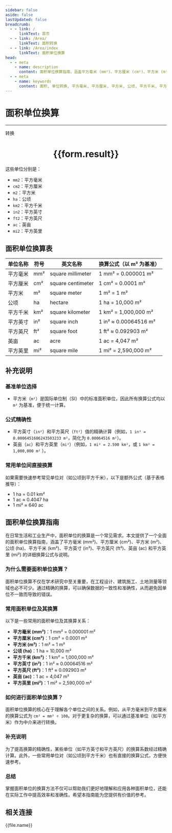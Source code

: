 ```yaml
---
sidebar: false
aside: false
lastUpdated: false
breadcrumb:
  - - link: /
      linkText: 首页
  - - link: /Area/
      linkText: 面积转换
  - - link: /Area/index
      linkText: 面积单位换算
head:
  - - meta
    - name: description
      content: 面积单位换算指南，涵盖平方毫米 (mm²)、平方厘米 (cm²)、平方米 (m²)、公顷 (ha)、平方千米 (km²)、平方英寸 (in²)、平方英尺 (ft²)、英亩 (ac)、平方英里 (mi²) 的详细换算公式与说明。
  - - meta
    - name: keywords
      content: 面积, 单位转换, 平方毫米, 平方厘米, 平方米, 公顷, 平方千米, 平方英寸, 平方英尺, 英亩, 平方英里, 换算公式, 单位换算指南
---
```

# 面积单位换算
---
<script setup>
import { onMounted, reactive, inject ,ref  } from 'vue'
import { NButton,NForm ,NFormItem,NInput,NInputNumber,NSelect,NCard,useMessage ,NGrid ,NGi } from 'naive-ui'
import { defineClientComponent } from 'vitepress'
import { Area } from '../../files';
const convert = inject('convert')
const options =  [
  { "label": "平方毫米", "value": "mm2" },
  { "label": "平方厘米", "value": "cm2" },
  { "label": "平方米", "value": "m2" },
  { "label": "公顷", "value": "ha" },
  { "label": "平方千米", "value": "km2" },
  { "label": "平方英寸", "value": "in2" },
  { "label": "平方英尺", "value": "ft2" },
  { "label": "英亩", "value": "ac" },
  { "label": "平方英里", "value": "mi2" }
];
const formRef = ref(null);
const rules = {
  number:{
    required: true,
    type: 'number',
    trigger: "blur"
  },
  to:{
    required: true,
    trigger: "select"
  },
  from:{
    required: true,
    trigger: "select"
  }
}
const form = reactive({
  number:null,
  to:'',
  from:'',
  result:'',
  title:'面积单位换算',
})
const convertHandler = (e) => {
   e.preventDefault();
  formRef.value?.validate((errors)=>{
    if (!errors) {
      form.result = `${form.number}${form.from} = ${convert(form.number).from(form.from).to(form.to)}${form.to}`
    }
  })
}
</script>

<n-form size="large" :model="form" ref='formRef' :rules="rules">
  <n-form-item label="数值"  path="number">
    <n-input-number size="large" style="width:100%" :min="0" v-model:value="form.number"   placeholder="请输入要转换的数值" />
  </n-form-item>
  <n-form-item label="从" path="from">
    <n-select  size="large" :options="options" v-model:value="form.from" placeholder="请选择原始单位" />
  </n-form-item>
  <n-form-item label="到" path="to">
    <n-select  size="large" :options="options" v-model:value="form.to" placeholder="请选择转换单位" />
  </n-form-item>
  <n-form-item>
    <n-button type="primary" style="width:100%" @click="convertHandler">转换</n-button>
  </n-form-item>
</n-form>
<n-card  embedded :bordered="false" hoverable>
  <div  style="text-align:center">
    <h1>{{form.result}}</h1>
  </div>
</n-card>


这些单位分别是：
- `mm2`：平方毫米
- `cm2`：平方厘米
- `m2`：平方米
- `ha`：公顷
- `km2`：平方千米
- `in2`：平方英寸
- `ft2`：平方英尺
- `ac`：英亩
- `mi2`：平方英里

## 面积单位换算表

| 单位名称 | 符号  | 英文名称              | 换算公式（以 m² 为基准）        |
| ---- | --- | ----------------- | --------------------- |
| 平方毫米 | mm² | square millimeter | 1 mm² = 0.000001 m²   |
| 平方厘米 | cm² | square centimeter | 1 cm² = 0.0001 m²     |
| 平方米  | m²  | square meter      | 1 m² = 1 m²           |
| 公顷   | ha  | hectare           | 1 ha = 10,000 m²      |
| 平方千米 | km² | square kilometer  | 1 km² = 1,000,000 m²  |
| 平方英寸 | in² | square inch       | 1 in² ≈ 0.00064516 m² |
| 平方英尺 | ft² | square foot       | 1 ft² ≈ 0.092903 m²   |
| 英亩   | ac  | acre              | 1 ac = 4,047 m²       |
| 平方英里 | mi² | square mile       | 1 mi² = 2,590,000 m²  |


## 补充说明

### 基准单位选择

- 平方米（`m²`）是国际单位制（SI）中的标准面积单位，因此所有换算公式均以 `m²` 为基准，便于统一计算。

### 公式精确性

- 平方英寸（`in²`）和平方英尺（`ft²`）值的精确计算（例如，`1 in² = 0.0006451606243503233 m²`，简化为 `0.00064516 m²`）。
- 英亩（`ac`）和平方英里（`mi²`）（例如，`1 mi² = 2.590 km²`，或 `1 km² = 1,000,000 m²` ）。

### 常用单位间直接换算

如果需要快速参考常见单位对（如公顷到平方千米），以下是额外公式（基于表格推导）：

- 1 ha = 0.01 km²
- 1 ac ≈ 0.4047 ha
- 1 mi² ≈ 640 ac


<div class="seo-article">
  <h2>面积单位换算指南</h2>
  <p>在日常生活和工业生产中，面积单位的换算是一个常见需求。本文提供了一个全面的面积单位换算指南，涵盖了平方毫米 (mm²)、平方厘米 (cm²)、平方米 (m²)、公顷 (ha)、平方千米 (km²)、平方英寸 (in²)、平方英尺 (ft²)、英亩 (ac) 和平方英里 (mi²) 的详细换算公式与说明。</p>

  <h3>为什么需要面积单位换算？</h3>
  <p>面积单位换算不仅在学术研究中至关重要，在工程设计、建筑施工、土地测量等领域也必不可少。通过精确的换算，可以确保数据的一致性和准确性，从而避免因单位不一致而导致的错误。</p>

  <h3>常用面积单位及其换算</h3>
  <p>以下是一些常用的面积单位及其换算关系：</p>
  <ul>
    <li><strong>平方毫米 (mm²)</strong>：1 mm² = 0.000001 m²</li>
    <li><strong>平方厘米 (cm²)</strong>：1 cm² = 0.0001 m²</li>
    <li><strong>平方米 (m²)</strong>：1 m² = 1 m²</li>
    <li><strong>公顷 (ha)</strong>：1 ha = 10,000 m²</li>
    <li><strong>平方千米 (km²)</strong>：1 km² = 1,000,000 m²</li>
    <li><strong>平方英寸 (in²)</strong>：1 in² ≈ 0.00064516 m²</li>
    <li><strong>平方英尺 (ft²)</strong>：1 ft² ≈ 0.092903 m²</li>
    <li><strong>英亩 (ac)</strong>：1 ac = 4,047 m²</li>
    <li><strong>平方英里 (mi²)</strong>：1 mi² = 2,590,000 m²</li>
  </ul>

  <h3>如何进行面积单位换算？</h3>
  <p>面积单位换算的核心在于理解各个单位之间的关系。例如，从平方毫米到平方厘米的换算公式为 <code>cm² = mm² ÷ 100</code>。对于更复杂的换算，可以通过基准单位（如平方米）作为中介来进行转换。</p>

  <h3>补充说明</h3>
  <p>为了提高换算的精确性，某些单位（如平方英寸和平方英尺）的换算系数经过精确计算。此外，一些常用单位对（如公顷到平方千米）也有直接的换算公式，方便快速参考。</p>

  <h3>总结</h3>
  <p>掌握面积单位的换算方法不仅可以帮助我们更好地理解和应用各种面积单位，还能在实际工作中提高效率和准确性。希望本指南能为您提供有价值的参考。</p>
</div>

## 相关连接
<n-grid x-gap="12" :cols="3">
  <n-gi v-for="(file, index) in Area" :key="index">
    <n-button
      text
      tag="a"
      :href="file.path"
      type="primary"
    >
      {{file.name}}
    </n-button>
  </n-gi>
</n-grid>

